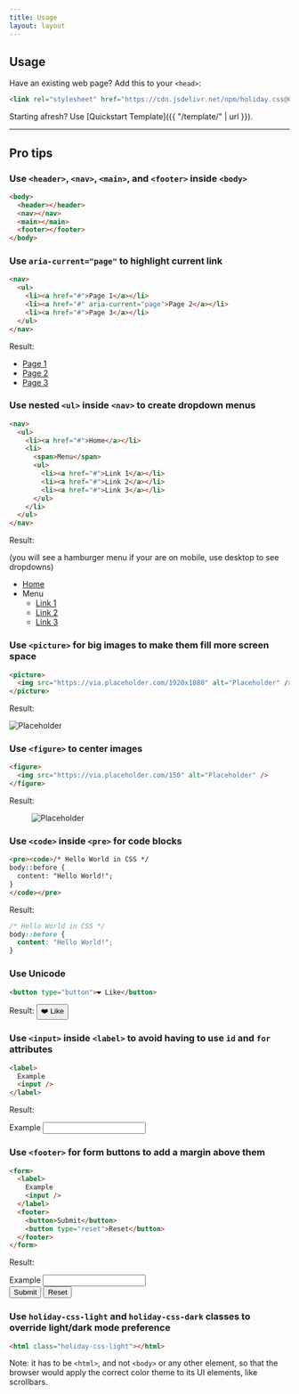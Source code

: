 ```yaml
---
title: Usage
layout: layout
---
```


## Usage

Have an existing web page? Add this to your `<head>`:

```html
<link rel="stylesheet" href="https://cdn.jsdelivr.net/npm/holiday.css@0.11.3" />
```

Starting afresh? Use [Quickstart Template]({{ "/template/" | url }}).

<hr />

## Pro tips

### Use `<header>`, `<nav>`, `<main>`, and `<footer>` inside `<body>`

```html
<body>
  <header></header>
  <nav></nav>
  <main></main>
  <footer></footer>
</body>
```

### Use `aria-current="page"` to highlight current link

```html
<nav>
  <ul>
    <li><a href="#">Page 1</a></li>
    <li><a href="#" aria-current="page">Page 2</a></li>
    <li><a href="#">Page 3</a></li>
  </ul>
</nav>
```

Result:

<nav>
  <ul>
    <li><a href="#">Page 1</a></li>
    <li><a href="#" aria-current="page">Page 2</a></li>
    <li><a href="#">Page 3</a></li>
  </ul>
</nav>

### Use nested `<ul>` inside `<nav>` to create dropdown menus

```html
<nav>
  <ul>
    <li><a href="#">Home</a></li>
    <li>
      <span>Menu</span>
      <ul>
        <li><a href="#">Link 1</a></li>
        <li><a href="#">Link 2</a></li>
        <li><a href="#">Link 3</a></li>
      </ul>
    </li>
  </ul>
</nav>
```

Result:

(you will see a hamburger menu if your are on mobile, use desktop to see
dropdowns)

<nav>
  <ul>
    <li><a href="#">Home</a></li>
    <li>
      <span>Menu</span>
      <ul>
        <li><a href="#">Link 1</a></li>
        <li><a href="#">Link 2</a></li>
        <li><a href="#">Link 3</a></li>
      </ul>
    </li>
  </ul>
</nav>

### Use `<picture>` for big images to make them fill more screen space

```html
<picture>
  <img src="https://via.placeholder.com/1920x1080" alt="Placeholder" />
</picture>
```

Result:

<picture>
  <img src="https://via.placeholder.com/1920x1080" alt="Placeholder" />
</picture>

### Use `<figure>` to center images

```html
<figure>
  <img src="https://via.placeholder.com/150" alt="Placeholder" />
</figure>
```

Result:

<figure>
  <img src="https://via.placeholder.com/150" alt="Placeholder" />
</figure>

### Use `<code>` inside `<pre>` for code blocks

```html
<pre><code>/* Hello World in CSS */
body::before {
  content: "Hello World!";
}
</code></pre>
```

Result:

```css
/* Hello World in CSS */
body::before {
  content: "Hello World!";
}
```

### Use Unicode

```html
<button type="button">❤️ Like</button>
```

Result: <button type="button">❤️ Like</button>

### Use `<input>` inside `<label>` to avoid having to use <code>id</code> and <code>for</code> attributes

```html
<label>
  Example
  <input />
</label>
```

Result:

<label>
  Example
  <input />
</label>

### Use `<footer>` for form buttons to add a margin above them

```html
<form>
  <label>
    Example
    <input />
  </label>
  <footer>
    <button>Submit</button>
    <button type="reset">Reset</button>
  </footer>
</form>
```

Result:

<form>
  <label>
    Example
    <input />
  </label>
  <footer>
    <button>Submit</button>
    <button type="reset">Reset</button>
  </footer>
</form>

### Use `holiday-css-light` and `holiday-css-dark` classes to override light/dark mode preference

```html
<html class="holiday-css-light"></html>
```

Note: it has to be `<html>`, and not `<body>` or any other element, so that the
browser would apply the correct color theme to its UI elements, like scrollbars.
